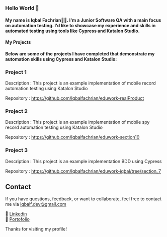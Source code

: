 ### Hello World 👋

#### My name is Iqbal Fachrian👨‍💻. I'm a Junior Software QA with a main focus on automation testing. I'd like to showcase my experience and skills in automated testing using tools like Cypress and Katalon Studio.

#### My Projects 

#### Below are some of the projects I have completed that demonstrate my automation skills using Cypress and Katalon Studio:

### Project 1

Description : This project is an example implementation of mobile record automation testing using Katalon Studio

Repository : https://github.com/Iqbalfachrian/eduwork-realProduct

### Project 2

Description : This project is an example implementation of mobile spy record automation testing using Katalon Studio

Repository : https://github.com/Iqbalfachrian/eduwork-section10

### Project 3

Description : This project is an example implementation BDD using Cypress

Repository : https://github.com/Iqbalfachrian/eduwork-iqbal/tree/section_7

## Contact

If you have questions, feedback, or want to collaborate, feel free to contact me via iqbalf.dev@gmail.com



🔗  [Linkedin](linkedin.com/in/iqbalfachrian)
<br>
🔗 <a href="(https://iqbaalf.vercel.app)" onclick="window.open(this.href,'_blank');return false;">Portofolio</a>


Thanks for visiting my profile!

